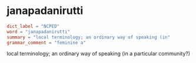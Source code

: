 # janapadanirutti

``` toml
dict_label = "NCPED"
word = "janapadanirutti"
summary = "local terminology; an ordinary way of speaking (in"
grammar_comment = "feminine a"
```

local terminology; an ordinary way of speaking (in a particular community?)

